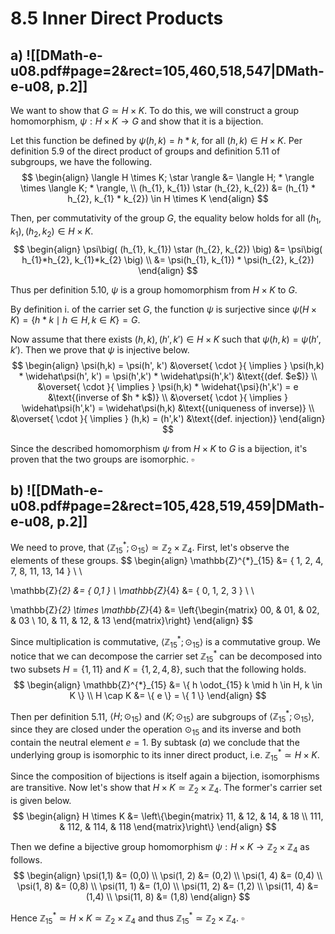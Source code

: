 
# 8.5 Inner Direct Products

## a) ![[DMath-e-u08.pdf#page=2&rect=105,460,518,547|DMath-e-u08, p.2]]

We want to show that $G \simeq H \times K$. To do this, we will construct a group homomorphism, $\psi :H \times K \to G$ and show that it is a bijection.

Let this function be defined by $\psi(h, k) = h * k$, for all $(h,k) \in H \times K$. Per definition 5.9 of the direct product of groups and definition 5.11 of subgroups, we have the following.
$$
\begin{align}
\langle H \times K; \star \rangle &= \langle H; * \rangle \times \langle K; * \rangle, \\
(h_{1}, k_{1}) \star (h_{2}, k_{2}) &= (h_{1} * h_{2}, k_{1} * k_{2}) \in H \times K
\end{align}
$$

Then, per commutativity of the group $G$, the equality below holds for all $(h_{1}, k_{1}), (h_{2}, k_{2}) \in H \times K$.
$$
\begin{align}
\psi\big( (h_{1}, k_{1}) \star (h_{2}, k_{2}) \big) &= \psi\big( h_{1}*h_{2}, k_{1}*k_{2} \big) \\
&= \psi(h_{1}, k_{1}) * \psi(h_{2}, k_{2})
\end{align}
$$

Thus per definition 5.10, $\psi$ is a group homomorphism from $H \times K$ to $G$.

By definition $\mathrm{i.}$ of the carrier set $G$, the function $\psi$ is surjective since $\psi(H \times K) = \{ h * k \mid h \in H, k \in K \} = G$. 

Now assume that there exists $(h,k), (h', k') \in H \times K$ such that $\psi(h,k) = \psi(h', k')$. Then we prove that $\psi$ is injective below.
$$
\begin{align}
\psi(h,k) = \psi(h', k') &\overset{ \cdot }{ \implies } \psi(h,k) * \widehat\psi(h', k') = \psi(h',k') * \widehat\psi(h',k') &\text{(def. $e$)} \\
&\overset{ \cdot }{ \implies } \psi(h,k) * \widehat{\psi}(h',k') = e &\text{(inverse of $h * k$)} \\
&\overset{ \cdot }{ \implies } \widehat\psi(h',k') = \widehat\psi(h,k) &\text{(uniqueness of inverse)} \\
&\overset{ \cdot }{ \implies } (h,k) = (h',k') &\text{(def. injection)}
\end{align}
$$

Since the described homomorphism $\psi$ from $H \times K$ to $G$ is a bijection, it's proven that the two groups are isomorphic.
$\square$

<div class="page-break" style="page-break-before: always;"></div>

## b) ![[DMath-e-u08.pdf#page=2&rect=105,428,519,459|DMath-e-u08, p.2]]
We need to prove, that $\langle \mathbb{Z}^{*}_{15}; \odot_{15} \rangle \simeq \mathbb{Z}_{2} \times \mathbb{Z}_{4}$. First, let's observe the elements of these groups.
$$
\begin{align}
\mathbb{Z}^{*}_{15} &= \{ 1, 2, 4, 7, 8, 11, 13, 14 \} \\ \\

\mathbb{Z}_{2} &= \{ 0,1 \} \\
\mathbb{Z}_{4} &= \{ 0, 1, 2, 3 \} \\ \\

\mathbb{Z}_{2} \times \mathbb{Z}_{4} &= \left\{\begin{matrix}
00, & 01, & 02, & 03 \\
10, & 11, & 12, & 13
\end{matrix}\right\}
\end{align}
$$

Since multiplication is commutative, $\langle \mathbb{Z}^{*}_{15}; \odot_{15} \rangle$ is a commutative group. We notice that we can decompose the carrier set $\mathbb{Z}^{*}_{15}$ can be decomposed into two subsets $H = \{ 1, 11 \}$ and $K =\{ 1, 2, 4, 8 \}$, such that the following holds.
$$
\begin{align}
\mathbb{Z}^{*}_{15} &= \{ h \odot_{15} k \mid h \in H, k \in K \} \\
H \cap K &= \{ e \} = \{ 1 \}
\end{align}
$$

Then per definition 5.11, $\langle H; \odot_{15} \rangle$ and $\langle K; \odot_{15} \rangle$ are subgroups of $\langle \mathbb{Z}^{*}_{15}; \odot_{15} \rangle$, since they are closed under the operation $\odot_{15}$ and its inverse and both contain the neutral element $e=1$. By subtask $(a)$ we conclude that the underlying group is isomorphic to its inner direct product, i.e. $\mathbb{Z}^{*}_{15} \simeq H \times K$.

Since the composition of bijections is itself again a bijection, isomorphisms are transitive. Now let's show that $H \times K \simeq \mathbb{Z}_{2} \times \mathbb{Z}_{4}$. The former's carrier set is given below.
$$
\begin{align}
H \times K &= \left\{\begin{matrix}
11, & 12, & 14, & 18 \\
111, & 112, & 114, & 118
\end{matrix}\right\}
\end{align}
$$

Then we define a bijective group homomorphism $\psi : H \times K \to \mathbb{Z}_{2} \times \mathbb{Z}_{4}$ as follows.
$$
\begin{align}
\psi(1,1) &= (0,0) \\
\psi(1, 2) &= (0,2) \\
\psi(1, 4) &= (0,4) \\
\psi(1, 8) &= (0,8) \\
\psi(11, 1) &= (1,0) \\
\psi(11, 2) &= (1,2) \\
\psi(11, 4) &= (1,4) \\
\psi(11, 8) &= (1,8)
\end{align}
$$

Hence $\mathbb{Z}^{*}_{15} \simeq H \times K \simeq \mathbb{Z}_{2} \times \mathbb{Z}_{4}$ and thus $\mathbb{Z}^{*}_{15} \simeq \mathbb{Z}_{2} \times \mathbb{Z}_{4}$.
$\square$


